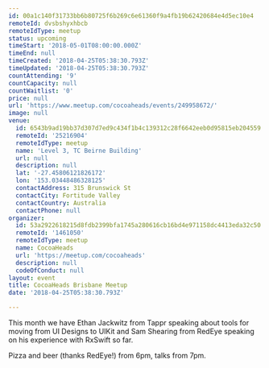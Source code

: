 ```yaml
---
id: 00a1c140f31733bb6b80725f6b269c6e61360f9a4fb19b62420684e4d5ec10e4
remoteId: dvsbshyxhbcb
remoteIdType: meetup
status: upcoming
timeStart: '2018-05-01T08:00:00.000Z'
timeEnd: null
timeCreated: '2018-04-25T05:38:30.793Z'
timeUpdated: '2018-04-25T05:38:30.793Z'
countAttending: '9'
countCapacity: null
countWaitlist: '0'
price: null
url: 'https://www.meetup.com/cocoaheads/events/249958672/'
image: null
venue:
  id: 6543b9ad19bb37d307d7ed9c434f1b4c139312c28f6642eeb0d95815eb204559
  remoteId: '25216904'
  remoteIdType: meetup
  name: 'Level 3, TC Beirne Building'
  url: null
  description: null
  lat: '-27.45806121826172'
  lon: '153.03448486328125'
  contactAddress: 315 Brunswick St
  contactCity: Fortitude Valley
  contactCountry: Australia
  contactPhone: null
organizer:
  id: 53a2922618215d8fdb2399bfa1745a280616cb16bd4e971158dc4413eda32c50
  remoteId: '1461050'
  remoteIdType: meetup
  name: CocoaHeads
  url: 'https://meetup.com/cocoaheads'
  description: null
  codeOfConduct: null
layout: event
title: CocoaHeads Brisbane Meetup
date: '2018-04-25T05:38:30.793Z'

---
```

<p>This month we have Ethan Jackwitz from Tappr speaking about tools for moving from UI Designs to UIKit and Sam Shearing from RedEye speaking on his experience with RxSwift so far.</p> <p>Pizza and beer (thanks RedEye!) from 6pm, talks from 7pm.</p>
